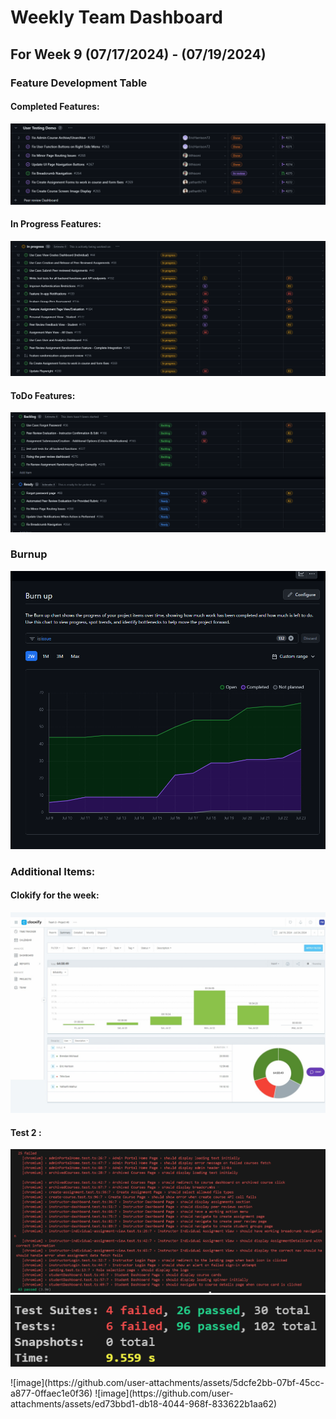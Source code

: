# Weekly Team Dashboard
## For Week 9 (07/17/2024) - (07/19/2024) 

<div style="width: 100%;">
<p float="left">
    <h3>Feature Development Table</h3>
    <h4> Completed Features: </h4>
        <img src="./images/week10Done.png" width="max" />
    <h4> In Progress Features: </h4>
        <img src="./images/week10InProgress.png" width="max" />
    <h4> ToDo Features: </h4>
        <img src="./images/week10ToDo.png" width="max" />
    <h3>Burnup</h3>
        <img src="./images/week10Burnup.png" width="max" />
        <h3>Additional Items: </h3>
    <h4>Clokify for the week:</h4>
 <img src="./images/week10Clokify.jpeg" width="max" />
    <h4>Test 2 :</h4>
    <img src="./images/test1.png" width="max" />
    <img src="./images/test2.png" width="max" />
</p>

</div>
![image](https://github.com/user-attachments/assets/5dcfe2bb-07bf-45cc-a877-0ffaec1e0f36)
![image](https://github.com/user-attachments/assets/ed73bbd1-db18-4044-968f-833622b1aa62)

